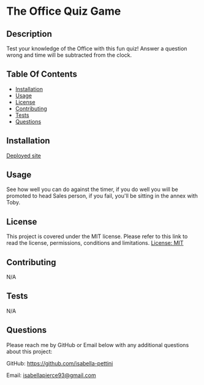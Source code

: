 # The Office Quiz Game

## Description
Test your knowledge of the Office with this fun quiz! Answer a question wrong and time will be subtracted from the clock.

## Table Of Contents 
- [Installation](#installation)
- [Usage](#usage)
- [License](#license)
- [Contributing](#contributing)
- [Tests](#tests)
- [Questions](#questions)

## Installation
[Deployed site](https://isabella-pettini.github.io/office-code-quiz/)

## Usage
See how well you can do against the timer, if you do well you will be promoted to head Sales person, if you fail, you'll be sitting in the annex with Toby. 

## License
This project is covered under the MIT license. Please refer to this link to read the license, permissions, conditions and limitations.
[License: MIT](https://choosealicense.com/licenses/mit/)

## Contributing
N/A

## Tests
N/A

## Questions
Please reach me by GitHub or Email below with any additional questions about this project:

GitHub: https://github.com/isabella-pettini

Email:  isabellapierce93@gmail.com
